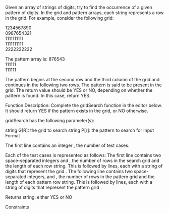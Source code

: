 Given an array of strings of digits, try to find the occurrence of a given pattern of digits. In the grid and pattern arrays, each string represents a row in the grid. For example, consider the following grid:

1234567890  
0987654321  
1111111111  
1111111111  
2222222222 

The pattern array is:
876543  
111111  
111111

The pattern begins at the second row and the third column of the grid and continues in the following two rows. The pattern is said to be present in the grid. The return value should be YES or NO, depending on whether the pattern is found. In this case, return YES.

Function Description:
Complete the gridSearch function in the editor below. It should return YES if the pattern exists in the grid, or NO otherwise.

gridSearch has the following parameter(s):

string G[R]: the grid to search
string P[r]: the pattern to search for
Input Format

The first line contains an integer , the number of test cases.

Each of the  test cases is represented as follows:
The first line contains two space-separated integers  and , the number of rows in the search grid  and the length of each row string.
This is followed by  lines, each with a string of  digits that represent the grid .
The following line contains two space-separated integers,  and , the number of rows in the pattern grid  and the length of each pattern row string.
This is followed by  lines, each with a string of  digits that represent the pattern grid .

Returns
string: either YES or NO



Constraints

